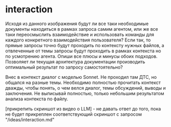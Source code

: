 # interaction

Исходя из данного изображения будут ли все таки необходимые документы находиться в рамках запроса самим агентом, или же все таки переосмыслить взаимодействие и использовать команды для каждого конкретного взаимодействия пользователя? Если так, то прямые запросы точно будут проходить по контексту нужных файлов, а отвлеченные от темы запросы будут проходить в рамках контекста но по усмотрению агента. Опиши все плюсы и минусы обоих подходов. Позволяет ли текущая архитектура документации производить оптимальный результат по запросу самостоятельно?

Внес в контекст диалог с моделью Sonnet. Не проходил там ДТС, но общался на разные темы. Необходимо полностью прочитать контекст дважды, чтобы понять, о чем велся диалог, темы обсуждений, выводы и заключения. Не выписывай полностью, только небольшим результатом анализа контекста по файлу.

[прикрепить скриншот из видео о LLM] - не давать ответ до того, пока не будет прикреплен соответствующий скриншот с запросом "/ideas/interaction.md"